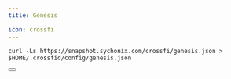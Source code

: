 ```yaml
---
title: Genesis

icon: crossfi
---
```


<div class="code-block-wrapper">
  <pre><code>curl -Ls https://snapshot.sychonix.com/crossfi/genesis.json > $HOME/.crossfid/config/genesis.json</code></pre>
  <button class="copy-btn"><i class="fas fa-copy"></i></button>
</div>
